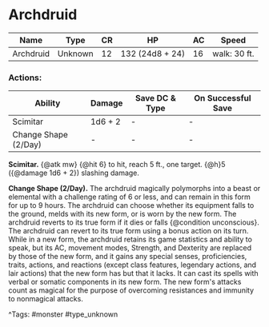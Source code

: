 # Archdruid

| Name | Type | CR | HP | AC | Speed |
|------|------|----|----|----|-------|
| Archdruid | Unknown | 12 | 132 (24d8 + 24) | 16 | walk: 30 ft. |

### Actions:

| Ability | Damage | Save DC & Type | On Successful Save |
|---------|--------|----------------|--------------------|
| Scimitar | 1d6 + 2 | - | - |
| Change Shape (2/Day) | - | - | - |


**Scimitar.** {@atk mw} {@hit 6} to hit, reach 5 ft., one target. {@h}5 ({@damage 1d6 + 2}) slashing damage.

**Change Shape (2/Day).** The archdruid magically polymorphs into a beast or elemental with a challenge rating of 6 or less, and can remain in this form for up to 9 hours. The archdruid can choose whether its equipment falls to the ground, melds with its new form, or is worn by the new form. The archdruid reverts to its true form if it dies or falls {@condition unconscious}. The archdruid can revert to its true form using a bonus action on its turn. While in a new form, the archdruid retains its game statistics and ability to speak, but its AC, movement modes, Strength, and Dexterity are replaced by those of the new form, and it gains any special senses, proficiencies, traits, actions, and reactions (except class features, legendary actions, and lair actions) that the new form has but that it lacks. It can cast its spells with verbal or somatic components in its new form. The new form's attacks count as magical for the purpose of overcoming resistances and immunity to nonmagical attacks.

^Tags: #monster #type_unknown